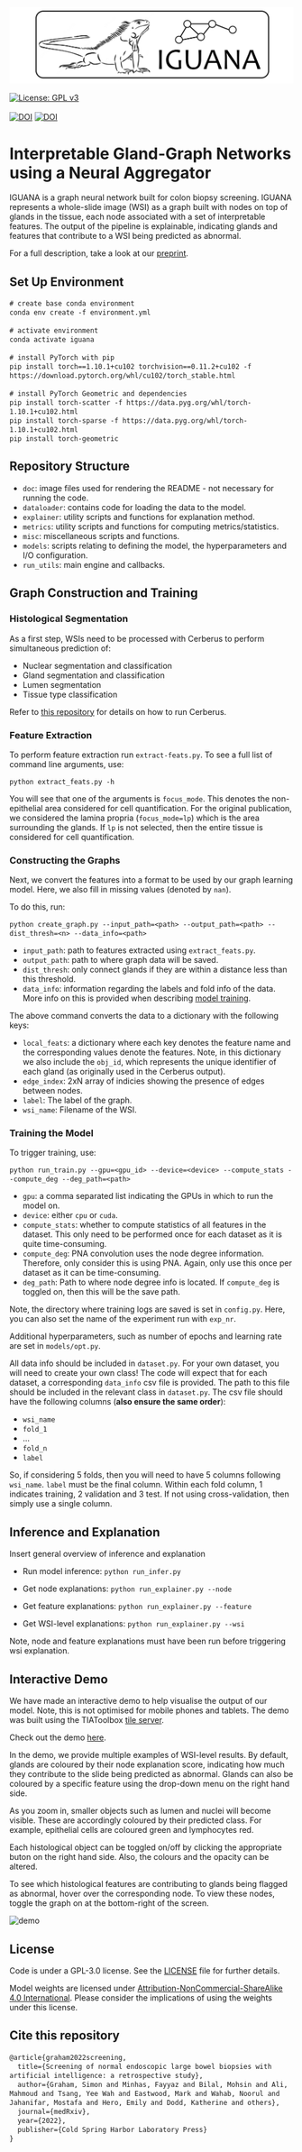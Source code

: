 <p align="center">
  <img src="doc/iguana.png">
</p>

[![License: GPL v3](https://img.shields.io/badge/License-GPLv3-orange.svg)](https://www.gnu.org/licenses/gpl-3.0)
  <br><br>
  <a href="#cite-this-repository"><img src="https://img.shields.io/badge/Cite%20this%20repository-BibTeX-brightgreen" alt="DOI"></a> <a href="https://doi.org/10.1101/2022.10.17.22279804"><img src="https://img.shields.io/badge/DOI-10.1101%2F2022.10.17.22279804-blue" alt="DOI"></a>
<br>

# Interpretable Gland-Graph Networks using a Neural Aggregator

IGUANA is a graph neural network built for colon biopsy screening. IGUANA represents a whole-slide image (WSI) as a graph built with nodes on top of glands in the tissue, each node associated with a set of interpretable features. The output of the pipeline is explainable, indicating glands and features that contribute to a WSI being predicted as abnormal. 

For a full description, take a look at our [preprint](https://doi.org/10.1101/2022.10.17.22279804).

## Set Up Environment

```
# create base conda environment
conda env create -f environment.yml

# activate environment
conda activate iguana

# install PyTorch with pip
pip install torch==1.10.1+cu102 torchvision==0.11.2+cu102 -f https://download.pytorch.org/whl/cu102/torch_stable.html

# install PyTorch Geometric and dependencies
pip install torch-scatter -f https://data.pyg.org/whl/torch-1.10.1+cu102.html
pip install torch-sparse -f https://data.pyg.org/whl/torch-1.10.1+cu102.html
pip install torch-geometric
```

## Repository Structure

- `doc`: image files used for rendering the README - not necessary for running the code. 
- `dataloader`: contains code for loading the data to the model.
- `explainer`: utility scripts and functions for explanation method.
- `metrics`: utility scripts and functions for computing metrics/statistics.
- `misc`: miscellaneous scripts and functions.
- `models`: scripts relating to defining the model, the hyperparameters and I/O configuration.
- `run_utils`: main engine and callbacks.

## Graph Construction and Training

### Histological Segmentation
As a first step, WSIs need to be processed with Cerberus to perform simultaneous prediction of:
- Nuclear segmentation and classification
- Gland segmentation and classification
- Lumen segmentation
- Tissue type classification

Refer to [this repository](https://github.com/TissueImageAnalytics/cerberus) for details on how to run Cerberus.

### Feature Extraction
To perform feature extraction run `extract-feats.py`. To see a full list of command line arguments, use:

```
python extract_feats.py -h
```

You will see that one of the arguments is `focus_mode`. This denotes the non-epithelial area considered for cell quantification. For the original publication, we considered the lamina propria (`focus_mode=lp`) which is the area surrounding the glands. If `lp` is not selected, then the entire tissue is considered for cell quantification.

### Constructing the Graphs
Next, we convert the features into a format to be used by our graph learning model. Here, we also fill in missing values (denoted by `nan`).

To do this, run:

```
python create_graph.py --input_path=<path> --output_path=<path> --dist_thresh=<n> --data_info=<path>
```

- `input_path`: path to features extracted using `extract_feats.py`.
- `output_path`: path to where graph data will be saved.
- `dist_thresh`: only connect glands if they are within a distance less than this threshold. 
- `data_info`: information regarding the labels and fold info of the data. More info on this is provided when describing [model training](#training-the-model).

The above command converts the data to a dictionary with the following keys:

- `local_feats`: a dictionary where each key denotes the feature name and the corresponding values denote the features. Note, in this dictionary we also include the `obj_id`, which represents the unique identifier of each gland (as originally used in the Cerberus output).
- `edge_index`: 2xN array of indicies showing the presence of edges between nodes.
- `label`: The label of the graph.
- `wsi_name`: Filename of the WSI.

### Training the Model
To trigger training, use:

```
python run_train.py --gpu=<gpu_id> --device=<device> --compute_stats --compute_deg --deg_path=<path>
```

- `gpu`: a comma separated list indicating the GPUs in which to run the model on.
- `device`: either `cpu` or `cuda`.
- `compute_stats`: whether to compute statistics of all features in the dataset. This only need to be performed once for each dataset as it is quite time-consuming.
- `compute_deg`: PNA convolution uses the node degree information. Therefore, only consider this is using PNA. Again, only use this once per dataset as it can be time-consuming.
- `deg_path`: Path to where node degree info is located. If `compute_deg` is toggled on, then this will be the save path. 

Note, the directory where training logs are saved is set in `config.py`. Here, you can also set the name of the experiment run with `exp_nr`.

Additional hyperparameters, such as number of epochs and learning rate are set in `models/opt.py`.

All data info should be included in `dataset.py`. For your own dataset, you will need to create your own class! The code will expect that for each dataset, a corresponding `data_info` csv file is provided. The path to this file should be included in the relevant class in `dataset.py`. The csv file should have the following columns (**also ensure the same order**):

- `wsi_name`
- `fold_1`
- ...
- `fold_n`
- `label`

So, if considering 5 folds, then you will need to have 5 columns following `wsi_name`. `label` must be the final column. Within each fold column, 1 indicates training, 2 validation and 3 test. If not using cross-validation, then simply use a single column.


## Inference and Explanation

Insert general overview of inference and explanation

- Run model inference: `python run_infer.py`

- Get node explanations: `python run_explainer.py --node`

- Get feature explanations: `python run_explainer.py --feature`

- Get WSI-level explanations: `python run_explainer.py --wsi`

Note, node and feature explanations must have been run before triggering wsi explanation.

## Interactive Demo
We have made an interactive demo to help visualise the output of our model. Note, this is not optimised for mobile phones and tablets. The demo was built using the TIAToolbox [tile server](https://tia-toolbox.readthedocs.io/en/latest/_autosummary/tiatoolbox.visualization.tileserver.TileServer.html).

Check out the demo [here](https://iguana.dcs.warwick.ac.uk). 

In the demo, we provide multiple examples of WSI-level results. By default, glands are coloured by their node explanation score, indicating how much they contribute to the slide being predicted as abnormal. Glands can also be coloured by a specific feature using the drop-down menu on the right hand side.

As you zoom in, smaller objects such as lumen and nuclei will become visible. These are accordingly coloured by their predicted class. For example, epithelial cells are coloured green and lymphocytes red.

Each histological object can be toggled on/off by clicking the appropriate buton on the right hand side. Also, the colours and the opacity can be altered. 

To see which histological features are contributing to glands being flagged as abnormal, hover over the corresponding node. To view these nodes, toggle the graph on at the bottom-right of the screen.

![demo](https://user-images.githubusercontent.com/20071401/201095785-d7ce01c3-9652-425e-b1cd-38dd22672b81.gif)

## License

Code is under a GPL-3.0 license. See the [LICENSE](https://github.com/TissueImageAnalytics/cerberus/blob/master/LICENSE) file for further details.

Model weights are licensed under [Attribution-NonCommercial-ShareAlike 4.0 International](http://creativecommons.org/licenses/by-nc-sa/4.0/). Please consider the implications of using the weights under this license. 

## Cite this repository

```
@article{graham2022screening,
  title={Screening of normal endoscopic large bowel biopsies with artificial intelligence: a retrospective study},
  author={Graham, Simon and Minhas, Fayyaz and Bilal, Mohsin and Ali, Mahmoud and Tsang, Yee Wah and Eastwood, Mark and Wahab, Noorul and Jahanifar, Mostafa and Hero, Emily and Dodd, Katherine and others},
  journal={medRxiv},
  year={2022},
  publisher={Cold Spring Harbor Laboratory Press}
}
```